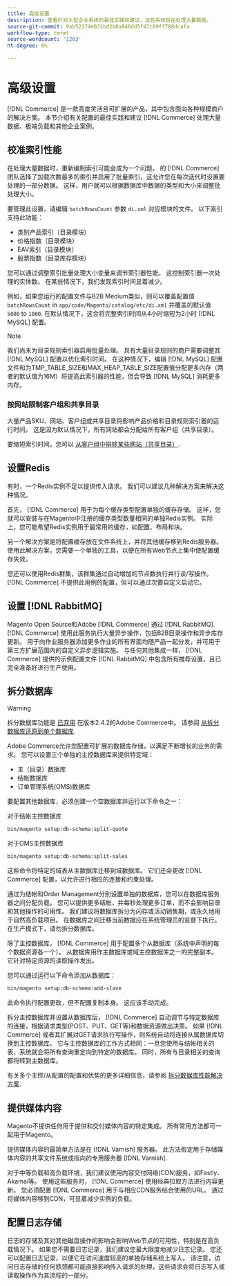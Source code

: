 ```yaml
---
title: 高级设置
description: 查看针对大型企业系统的最佳实践和建议，这些系统旨在处理大量数据。
source-git-commit: 9ab52374e031bd2b0a846dd5f47c89ff788dcafa
workflow-type: tm+mt
source-wordcount: '1203'
ht-degree: 0%

---
```



# 高级设置

[!DNL Commerce] 是一款高度灵活且可扩展的产品，其中包含面向各种规模商户的解决方案。 本节介绍有关配置的最佳实践和建议 [!DNL Commerce] 处理大量数据、极端负载和其他企业案例。

## 校准索引性能

在处理大量数据时，重新编制索引可能会成为一个问题。 的 [!DNL Commerce] 团队选择了加载次数最多的索引并启用了批量索引，这允许您在每次迭代时设置要处理的一部分数据。 这样，用户就可以根据数据库中数据的类型和大小来调整批处理大小。

要管理此设置，请编辑 `batchRowsCount` 参数 `di.xml` 对应模块的文件。 以下索引支持此功能：

* 类别产品索引（目录模块）
* 价格指数（目录模块）
* EAV索引（目录模块）
* 股票指数（目录库存模块）

您可以通过调整索引批量处理大小变量来调节索引器性能。 这控制索引器一次处理的实体数。 在某些情况下，我们发现索引时间显着减少。

例如，如果您运行的配置文件与B2B Medium类似，则可以覆盖配置值 `batchRowsCount` in `app/code/Magento/catalog/etc/di.xml` 并覆盖的默认值 `5000` to `1000`. 在默认情况下，这会将完整索引时间从4小时缩短为2小时 [!DNL MySQL] 配置。

>[!NOTE]
>
>我们尚未为目录规则索引器启用批量处理。 具有大量目录规则的商户需要调整其 [!DNL MySQL] 配置以优化索引时间。 在这种情况下，编辑 [!DNL MySQL] 配置文件和为TMP_TABLE_SIZE和MAX_HEAP_TABLE_SIZE配置值分配更多内存（两者的默认值为16M）将提高此索引器的性能，但会导致 [!DNL MySQL] 消耗更多内存。

### 按网站限制客户组和共享目录

大量产品SKU、网站、客户组或共享目录将影响产品价格和目录规则索引器的运行时间。 这是因为默认情况下，所有网站都会分配给所有客户组（共享目录）。

要缩短索引时间，您可以 [从客户组中排除某些网站（共享目录）](https://devdocs.magento.com/guides/v2.4/extension-dev-guide/indexer-optimization.html#customer-group-limitations-by-websites).

## 设置Redis

有时，一个Redis实例不足以提供传入请求。 我们可以建议几种解决方案来解决这种情况。

首先， [!DNL Commerce] 用于为每个缓存类型配置单独的缓存存储。 这样，您就可以安装与在Magento中注册的缓存类型数量相同的单独Redis实例。 实际上，您可能希望Redis实例用于最常用的缓存，如配置、布局和块。

另一个解决方案是将配置缓存放在文件系统上，并将其他缓存移到Redis服务器。 使用此解决方案，您需要一个单独的工具，以便在所有Web节点上集中使配置缓存失效。

您还可以使用Redis群集，该群集通过自动增加的节点数执行并行读/写操作。 [!DNL Commerce] 不提供此用例的配置，但可以通过次要自定义启动它。

## 设置 [!DNL RabbitMQ]

Magento Open Source和Adobe [!DNL Commerce] 通过 [!DNL RabbitMQ]. [!DNL Commerce] 使用此服务执行大量异步操作，包括B2B目录操作和异步库存更新。 用于向作业服务器添加更多作业的所有界面均随产品一起分发，并可用于第三方扩展范围内的自定义异步逻辑实施。 与任何其他集成一样， [!DNL Commerce] 提供的示例配置文件 [!DNL RabbitMQ] 中包含所有推荐设置，且已完全准备好进行生产使用。

## 拆分数据库

>[!WARNING]
>
>拆分数据库功能是 [已弃用](https://community.magento.com/t5/Magento-DevBlog/Deprecation-of-Split-Database-in-Magento-Commerce/ba-p/465187) 在版本2.4.2的Adobe Commerce中。 请参阅 [从拆分数据库还原到单个数据库](https://devdocs.magento.com/guides/v2.4/config-guide/revert-split-database.html).

Adobe Commerce允许您配置可扩展的数据库存储，以满足不断增长的业务的需求。 您可以设置三个单独的主控数据库来提供特定域：

* 主（目录）数据库
* 结帐数据库
* 订单管理系统(OMS)数据库

要配置其他数据库，必须创建一个空数据库并运行以下命令之一：

对于结帐主控数据库

```bash
bin/magento setup:db-schema:split-quote
```

对于OMS主控数据库

```bash
bin/magento setup:db-schema:split-sales
```

这些命令将特定的域表从主数据库迁移到域数据库。 它们还会更改 [!DNL Commerce] 配置，以允许进行相应的连接和约束处理。

通过为结帐和Order Management分别设置单独的数据库，您可以在数据库服务器之间分配负载。 您可以提供更多结帐，并每秒处理更多订单，而不会影响目录和其他操作的可用性。 我们建议将数据库拆分为闪存或活动销售期，或永久地用于自然高负载项目。 在数据库之间迁移当前数据应在系统管理员的监督下执行。  在生产模式下，请勿拆分数据库。

除了主控数据库， [!DNL Commerce] 用于配置多个从数据库（系统中声明的每个数据资源各一个）。 从数据库用作主数据库或域主控数据库之一的完整副本。 它针对特定资源的读取操作发出。

您可以通过运行以下命令添加从数据库：

```bash
bin/magento setup:db-schema:add-slave
```

此命令执行配置更改，但不配置复制本身。 这应该手动完成。

拆分主控数据库并设置从数据库后， [!DNL Commerce] 自动调节与特定数据库的连接，根据请求类型(POST、PUT、GET等)和数据资源做出决策。 如果 [!DNL Commerce] 或者其扩展对GET请求执行写操作，则系统自动将连接从属数据库切换到主控数据库。 它与主控数据库的工作方式相同：一旦您使用与结帐相关的表，系统就会将所有查询重定向到特定的数据库。 同时，所有与目录相关的查询都将转到主数据库。

有关多个主控/从配置的配置和优势的更多详细信息，请参阅
[拆分数据库性能解决方案](https://devdocs.magento.com/guides/v2.4/config-guide/multi-master/multi-master.html).

## 提供媒体内容

Magento不提供任何用于提供和交付媒体内容的特定集成。 所有常用方法都可一起用于Magento。

提供媒体内容的最简单方法是在 [!DNL Varnish] 服务器。 此方法假定用于存储媒体内容的共享文件系统或指向的专用服务器 [!DNL Varnish].

对于中等负载和高负载环境，我们建议使用内容交付网络(CDN)服务，如Fastly、Akamai等。 使用这些服务时， [!DNL Commerce] 使用经典拉取方法进行内容更新。 您必须配置 [!DNL Commerce] 用于与相应CDN服务结合使用的URL。 通过将媒体内容移到CDN，可显着减少实例的负载。

## 配置日志存储

日志的存储及其对其他磁盘操作的影响会影响Web节点的可用性，特别是在高负载情况下。 如果您不需要日志记录，我们建议您最大限度地减少日志记录。 您还可以配置日志记录，以便它在访问速度较高的单独存储系统上写入。 请注意，访问日志存储的任何瓶颈都可能直接影响传入请求的处理，这些请求会将日志写入或读取操作作为其流程的一部分。
